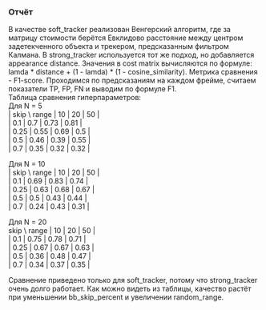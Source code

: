 ### Отчёт

В качестве soft_tracker реализован Венгерский алгоритм, где за матрицу стоимости берётся Евклидово расстояние между центром задетекченного объекта и трекером, предсказанным фильтром Калмана. В strong_tracker используется тот же подход, но добавляется appearance distance. Значения в cost matrix вычисляются по формуле: lamda * distance + (1 - lamda) * (1 - cosine_similarity). Метрика сравнения - F1-score. Проходимся по предсказаниям на каждом фрейме, считаем показатели TP, FP, FN и выводим по формуле F1.   
Таблица сравнения гиперпараметров:  
Для N = 5   
| skip \ range | 10 | 20 | 50 |  
| 0.1 | 0.7	| 0.73 | 0.81 |  
| 0.25 | 0.55 |	0.69 | 0.5 |  
| 0.5 | 0.46 | 0.39 | 0.55 |  
| 0.7 | 0.35 | 0.32 | 0.32 |  

Для N = 10  
| skip \ range | 10 | 20 | 50 |  
| 0.1 | 0.69 | 0.83 | 0.74 |  
| 0.25 | 0.63 | 0.68 | 0.67 |  
| 0.5 | 0.5 | 0.43 | 0.44 |  
| 0.7 | 0.24 | 0.43 | 0.31 |  

Для N = 20  
skip \ range | 10 | 20 | 50 |  
| 0.1 | 0.75 | 0.78 | 0.71 |  
| 0.25 | 0.67 |	0.67 | 0.63 |  
| 0.5 |	0.36 | 0.48 | 0.47 |  
| 0.7 | 0.34 | 0.37 | 0.35 |  

Сравнение приведено только для soft_tracker, потому что strong_tracker очень долго работает. Как можно видеть из таблицы, качество растёт при уменьшении bb_skip_percent и увеличении random_range.
